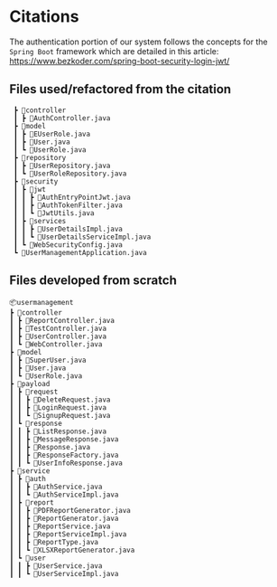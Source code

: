 # Citations
The authentication portion of our system follows the concepts for the `Spring Boot` framework which are detailed in this article: https://www.bezkoder.com/spring-boot-security-login-jwt/

## Files used/refactored from the citation
```📦usermanagement
 ┣ 📂controller
 ┃ ┣ 📜AuthController.java
 ┣ 📂model
 ┃ ┣ 📜EUserRole.java
 ┃ ┣ 📜User.java
 ┃ ┗ 📜UserRole.java
 ┣ 📂repository
 ┃ ┣ 📜UserRepository.java
 ┃ ┗ 📜UserRoleRepository.java
 ┣ 📂security
 ┃ ┣ 📂jwt
 ┃ ┃ ┣ 📜AuthEntryPointJwt.java
 ┃ ┃ ┣ 📜AuthTokenFilter.java
 ┃ ┃ ┗ 📜JwtUtils.java
 ┃ ┣ 📂services
 ┃ ┃ ┣ 📜UserDetailsImpl.java
 ┃ ┃ ┗ 📜UserDetailsServiceImpl.java
 ┃ ┗ 📜WebSecurityConfig.java
 ┗ 📜UserManagementApplication.java
 ```

 ## Files developed from scratch
 ```
 📦usermanagement
 ┣ 📂controller
 ┃ ┣ 📜ReportController.java
 ┃ ┣ 📜TestController.java
 ┃ ┣ 📜UserController.java
 ┃ ┗ 📜WebController.java
 ┣ 📂model
 ┃ ┣ 📜SuperUser.java
 ┃ ┣ 📜User.java
 ┃ ┗ 📜UserRole.java
 ┣ 📂payload
 ┃ ┣ 📂request
 ┃ ┃ ┣ 📜DeleteRequest.java
 ┃ ┃ ┣ 📜LoginRequest.java
 ┃ ┃ ┗ 📜SignupRequest.java
 ┃ ┗ 📂response
 ┃ ┃ ┣ 📜ListResponse.java
 ┃ ┃ ┣ 📜MessageResponse.java
 ┃ ┃ ┣ 📜Response.java
 ┃ ┃ ┣ 📜ResponseFactory.java
 ┃ ┃ ┗ 📜UserInfoResponse.java
 ┣ 📂service
 ┃ ┣ 📂auth
 ┃ ┃ ┣ 📜AuthService.java
 ┃ ┃ ┗ 📜AuthServiceImpl.java
 ┃ ┣ 📂report
 ┃ ┃ ┣ 📜PDFReportGenerator.java
 ┃ ┃ ┣ 📜ReportGenerator.java
 ┃ ┃ ┣ 📜ReportService.java
 ┃ ┃ ┣ 📜ReportServiceImpl.java
 ┃ ┃ ┣ 📜ReportType.java
 ┃ ┃ ┗ 📜XLSXReportGenerator.java
 ┃ ┗ 📂user
 ┃ ┃ ┣ 📜UserService.java
 ┃ ┃ ┗ 📜UserServiceImpl.java
 ```